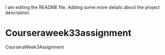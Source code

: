 I am editing the README file. Adding some more details about the project description.
# Courseraweek33assignment
CourseraWeek3Assignment
